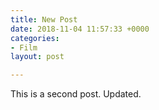 ```yaml
---
title: New Post
date: 2018-11-04 11:57:33 +0000
categories:
- Film
layout: post

---
```

This is a second post. Updated.